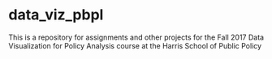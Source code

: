 # data_viz_pbpl
This is a repository for assignments and other projects for the Fall 2017 Data Visualization for Policy Analysis course at the Harris School of Public Policy
